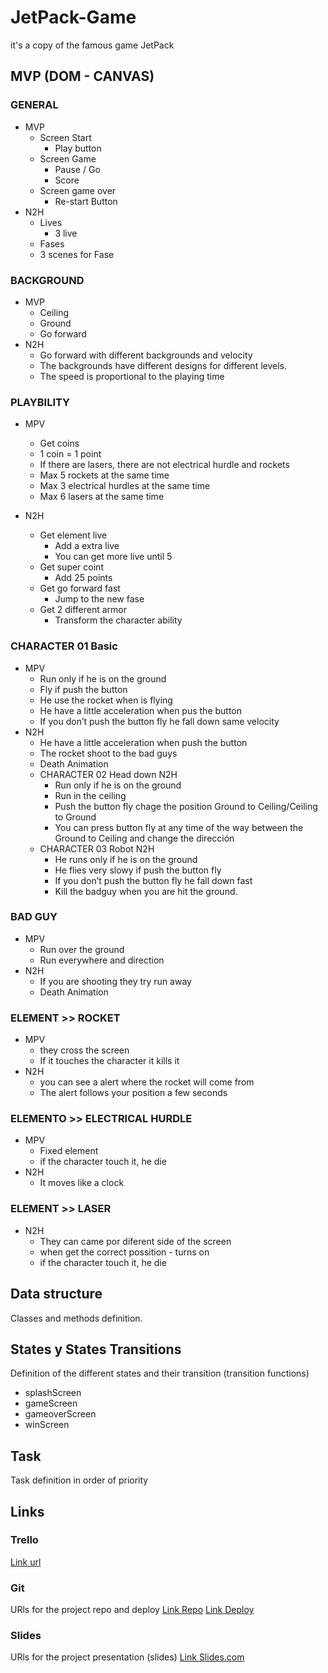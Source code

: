 # JetPack-Game
it's a copy of the famous game JetPack

## MVP (DOM - CANVAS)
### GENERAL	
* MVP 
     * Screen Start
        * Play button
     * Screen Game
        * Pause / Go
        * Score
     * Screen game over
        * Re-start Button
* N2H
    * Lives
        * 3 live
    * Fases
    * 3 scenes for Fase


 ### BACKGROUND
* MVP
    * Ceiling
    * Ground
    * Go forward 
* N2H
    * Go forward with different backgrounds and velocity 
    * The backgrounds have different designs for different levels.
    * The speed is proportional to the playing time

 ### PLAYBILITY
* MPV
    * Get coins 
    * 1 coin = 1 point
    * If there are lasers, there are not electrical hurdle and rockets
    * Max 5 rockets at the same time
    * Max 3 electrical hurdles at the same time
    * Max 6 lasers at the same time
    
* N2H
    * Get element live 
        * Add a extra live
        * You can get more live until 5
    * Get super coint
        * Add 25 points 
    * Get go forward fast
        * Jump to the new fase
    * Get 2 different armor
        * Transform the character ability

 ### CHARACTER 01 Basic
* MPV
    * Run only if he is on the ground 
    * Fly if push the button
    * He use the rocket when is flying 
    * He have a little acceleration when pus the button
    * If you don’t push the button fly he fall down same velocity 
* N2H
    * He have a little acceleration when push the button
    * The rocket shoot to the bad guys
    * Death Animation 
    *  CHARACTER 02 Head down N2H
        * Run only if he is on the ground 
        * Run in the ceiling
        * Push the button fly chage the position Ground to Ceiling/Ceiling to Ground
        * You can press button fly at any time of the way between the Ground to Ceiling and change the dirección 
    *  CHARACTER 03 Robot N2H
        * He runs only if he is on the ground 
        * He flies very slowy if push the button fly
        * If you don’t push the button fly he fall down fast
        * Kill the badguy when you are hit the ground.

 ### BAD GUY
* MPV
    * Run over the ground
    * Run everywhere and direction
* N2H
    * If you are shooting they try run away
    * Death Animation 

 ### ELEMENT >> ROCKET 
* MPV
    * they cross the screen
    * If it touches the character it kills it
* N2H
    * you can see a alert where the rocket will come from
    * The alert follows your position a few seconds

 ### ELEMENTO >> ELECTRICAL HURDLE
* MPV
    * Fixed element 
    * if the character touch it, he die
* N2H
     * It moves like a clock

 ### ELEMENT >> LASER
* N2H
   * They can came por diferent side of the screen
   * when get the correct possition - turns on
   * if the character touch it, he die


## Data structure
Classes and methods definition.


## States y States Transitions
Definition of the different states and their transition (transition functions)

- splashScreen
- gameScreen
- gameoverScreen
- winScreen


## Task
Task definition in order of priority


## Links


### Trello
[Link url](https://trello.com/b/TK9kau1r/jetpack-game)


### Git
URls for the project repo and deploy
[Link Repo](http://github.com)
[Link Deploy](http://github.com)


### Slides
URls for the project presentation (slides)
[Link Slides.com](https://slides.com/antoniorivera-1/jetpack-game)
